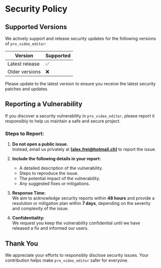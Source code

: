 # Security Policy

## Supported Versions

We actively support and release security updates for the following versions of `pro_video_editor`:

| Version         | Supported          |
|-----------------|--------------------|
| Latest release  | ✅                |
| Older versions  | ❌                |

Please update to the latest version to ensure you receive the latest security patches and updates.

## Reporting a Vulnerability

If you discover a security vulnerability in `pro_video_editor`, please report it responsibly to help us maintain a safe and secure project.

### Steps to Report:
1. **Do not open a public issue.**  
   Instead, email us privately at **[alex.frei@hotmail.ch]** to report the issue.
   
2. **Include the following details in your report:**
   - A detailed description of the vulnerability.
   - Steps to reproduce the issue.
   - The potential impact of the vulnerability.
   - Any suggested fixes or mitigations.

3. **Response Time:**  
   We aim to acknowledge security reports within **48 hours** and provide a resolution or mitigation plan within **7 days**, depending on the severity and complexity of the issue.

4. **Confidentiality:**  
   We request you keep the vulnerability confidential until we have released a fix and informed our users.

## Thank You

We appreciate your efforts to responsibly disclose security issues. Your contribution helps make `pro_video_editor` safer for everyone.

